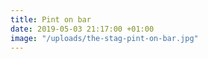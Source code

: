 ```yaml
---
title: Pint on bar
date: 2019-05-03 21:17:00 +01:00
image: "/uploads/the-stag-pint-on-bar.jpg"
---
```

